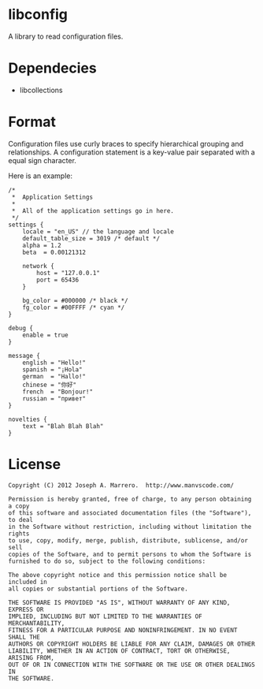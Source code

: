 libconfig
=============

A library to read configuration files.

Dependecies
=============
* libcollections


Format
=============
Configuration files use curly braces to specify hierarchical grouping and relationships.
A configuration statement is a key-value pair separated with a equal sign character.

Here is an example:

    /*
     *  Application Settings
     *
     *  All of the application settings go in here.
     */
    settings {
	    locale = "en_US" // the language and locale
	    default_table_size = 3019 /* default */
	    alpha = 1.2
	    beta  = 0.00121312

	    network {
		    host = "127.0.0.1"
		    port = 65436
	    }

		bg_color = #000000 /* black */
		fg_color = #00FFFF /* cyan */
    }

    debug {
	    enable = true
    }

    message {
	    english = "Hello!"
	    spanish = "¡Hola"
	    german  = "Hallo!"
	    chinese = "你好"
	    french  = "Bonjour!"
	    russian = "привет"
    }

    novelties {
	    text = "Blah Blah Blah"
    }


License
=============
    Copyright (C) 2012 Joseph A. Marrero.  http://www.manvscode.com/

    Permission is hereby granted, free of charge, to any person obtaining a copy
    of this software and associated documentation files (the "Software"), to deal
    in the Software without restriction, including without limitation the rights
    to use, copy, modify, merge, publish, distribute, sublicense, and/or sell
    copies of the Software, and to permit persons to whom the Software is
    furnished to do so, subject to the following conditions:

    The above copyright notice and this permission notice shall be included in
    all copies or substantial portions of the Software.

    THE SOFTWARE IS PROVIDED "AS IS", WITHOUT WARRANTY OF ANY KIND, EXPRESS OR
    IMPLIED, INCLUDING BUT NOT LIMITED TO THE WARRANTIES OF MERCHANTABILITY,
    FITNESS FOR A PARTICULAR PURPOSE AND NONINFRINGEMENT. IN NO EVENT SHALL THE
    AUTHORS OR COPYRIGHT HOLDERS BE LIABLE FOR ANY CLAIM, DAMAGES OR OTHER
    LIABILITY, WHETHER IN AN ACTION OF CONTRACT, TORT OR OTHERWISE, ARISING FROM,
    OUT OF OR IN CONNECTION WITH THE SOFTWARE OR THE USE OR OTHER DEALINGS IN
    THE SOFTWARE.


